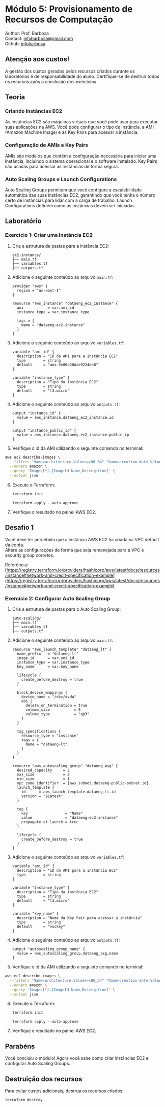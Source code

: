 # Módulo 5: Provisionamento de Recursos de Computação

Author: Prof. Barbosa  
Contact: infobarbosa@gmail.com  
Github: [infobarbosa](https://github.com/infobarbosa)

## Atenção aos custos!
A gestão dos custos gerados pelos recursos criados durante os laboratórios é de responsabilidade do aluno. Certifique-se de destruir todos os recursos após a conclusão dos exercícios.

## Teoria

### Criando Instâncias EC2
As instâncias EC2 são máquinas virtuais que você pode usar para executar suas aplicações na AWS. Você pode configurar o tipo de instância, a AMI (Amazon Machine Image) e as Key Pairs para acessar a instância.

### Configuração de AMIs e Key Pairs
AMIs são modelos que contêm a configuração necessária para iniciar uma instância, incluindo o sistema operacional e o software instalado. Key Pairs são usadas para acessar as instâncias de forma segura.

### Auto Scaling Groups e Launch Configurations
Auto Scaling Groups permitem que você configure a escalabilidade automática das suas instâncias EC2, garantindo que você tenha o número certo de instâncias para lidar com a carga de trabalho. Launch Configurations definem como as instâncias devem ser iniciadas.

## Laboratório

### Exercício 1: Criar uma Instância EC2

1. Crie a estrutura de pastas para a instância EC2:
    ```
    ec2-instance/
    ├── main.tf
    ├── variables.tf
    ├── outputs.tf
    ```

2. Adicione o seguinte conteúdo ao arquivo `main.tf`:
    ```hcl
    provider "aws" {
      region = "us-east-1"
    }

    resource "aws_instance" "dataeng_ec2_instance" {
      ami           = var.ami_id
      instance_type = var.instance_type

      tags = {
        Name = "dataeng-ec2-instance"
      }
    }
    ```

3. Adicione o seguinte conteúdo ao arquivo `variables.tf`:
    ```hcl
    variable "ami_id" {
      description = "ID da AMI para a instância EC2"
      type        = string
      default     = "ami-0e86e20dae9224db8"
    }

    variable "instance_type" {
      description = "Tipo da instância EC2"
      type        = string
      default     = "t3.micro"
    }
    ```

4. Adicione o seguinte conteúdo ao arquivo `outputs.tf`:
    ```hcl
    output "instance_id" {
      value = aws_instance.dataeng_ec2_instance.id
    }

    output "instance_public_ip" {
      value = aws_instance.dataeng_ec2_instance.public_ip
    }
    ```

5. Verifique o id da AMI utilizando o seguinte comando no terminal:
  ```sh
  aws ec2 describe-images \
    --filters "Name=architecture,Values=x86_64" "Name=creation-date,Values=2024-08-*" "Name=owner-id,Values=099720109477" "Name=name,Values=ubuntu/images/hvm-ssd-gp3/ubuntu-noble-24.04-amd64-server-20240801" \
    --owners amazon \
    --query 'Images[*].[ImageId,Name,Description]' \
    --output json
  ```

6. Execute o Terraform:
    ```sh
    terraform init
    ```
    
    ```
    terraform apply --auto-approve
    ```

7. Verifique o resultado no painel AWS EC2.

## Desafio 1
Você deve ter percebido que a instância AWS EC2 foi criada na VPC default da conta.<br>
Altere as configurações de forma que seja remanejada para a VPC e security group corretos.

Referência: [https://registry.terraform.io/providers/hashicorp/aws/latest/docs/resources/instance#network-and-credit-specification-example](https://registry.terraform.io/providers/hashicorp/aws/latest/docs/resources/instance#network-and-credit-specification-example)

### Exercício 2: Configurar Auto Scaling Group

1. Crie a estrutura de pastas para o Auto Scaling Group:
    ```
    auto-scaling/
    ├── main.tf
    ├── variables.tf
    ├── outputs.tf
    ```

2. Adicione o seguinte conteúdo ao arquivo `main.tf`:
    ```hcl
    resource "aws_launch_template" "dataeng_lt" {
      name_prefix   = "dataeng-lt"
      image_id      = var.ami_id
      instance_type = var.instance_type
      key_name      = var.key_name

      lifecycle {
        create_before_destroy = true
      }

      block_device_mappings {
        device_name = "/dev/xvda"
        ebs {
          delete_on_termination = true
          volume_size           = 8
          volume_type           = "gp3"
        }
      }

      tag_specifications {
        resource_type = "instance"
        tags = {
          Name = "dataeng-lt"
        }
      }
    }

    resource "aws_autoscaling_group" "dataeng_asg" {
      desired_capacity     = 2
      max_size             = 3
      min_size             = 1
      vpc_zone_identifier  = [aws_subnet.dataeng-public-subnet.id]
      launch_template {
        id      = aws_launch_template.dataeng_lt.id
        version = "$Latest"
      }  

      tag {
        key                 = "Name"
        value               = "dataeng-ec2-instance"
        propagate_at_launch = true
      }
   
      lifecycle {
        create_before_destroy = true
      }
    }
    ```

3. Adicione o seguinte conteúdo ao arquivo `variables.tf`:
    ```hcl
    variable "ami_id" {
      description = "ID da AMI para a instância EC2"
      type        = string
    }

    variable "instance_type" {
      description = "Tipo da instância EC2"
      type        = string
      default     = "t3.micro"
    }

    variable "key_name" {
      description = "Nome da Key Pair para acessar a instância"
      type        = string
      default     = "vockey"
    }
    ```

4. Adicione o seguinte conteúdo ao arquivo `outputs.tf`:
    ```hcl
    output "autoscaling_group_name" {
      value = aws_autoscaling_group.dataeng_asg.name
    }
    ```

5. Verifique o id da AMI utilizando o seguinte comando no terminal:
  ```sh
  aws ec2 describe-images \
    --filters "Name=architecture,Values=x86_64" "Name=creation-date,Values=2024-08-*" "Name=owner-id,Values=099720109477" "Name=name,Values=ubuntu/images/hvm-ssd-gp3/ubuntu-noble-24.04-amd64-server-20240801" \
    --owners amazon \
    --query 'Images[*].[ImageId,Name,Description]' \
    --output json
  ```

6. Execute o Terraform:
    ```sh
    terraform init
    ```
    
    ```
    terraform apply --auto-approve
    ```

7. Verifique o resultado no painel AWS EC2.

## Parabéns
Você concluiu o módulo! Agora você sabe como criar instâncias EC2 e configurar Auto Scaling Groups.

## Destruição dos recursos
Para evitar custos adicionais, destrua os recursos criados:
```sh
terraform destroy